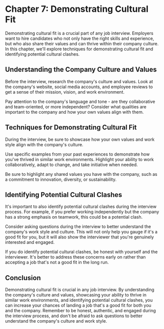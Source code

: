 Chapter 7: Demonstrating Cultural Fit
=====================================

Demonstrating cultural fit is a crucial part of any job interview. Employers want to hire candidates who not only have the right skills and experience, but who also share their values and can thrive within their company culture. In this chapter, we'll explore techniques for demonstrating cultural fit and identifying potential cultural clashes.

Understanding the Company Culture and Values
--------------------------------------------

Before the interview, research the company's culture and values. Look at the company's website, social media accounts, and employee reviews to get a sense of their mission, vision, and work environment.

Pay attention to the company's language and tone - are they collaborative and team-oriented, or more independent? Consider what qualities are important to the company and how your own values align with them.

Techniques for Demonstrating Cultural Fit
-----------------------------------------

During the interview, be sure to showcase how your own values and work style align with the company's culture.

Use specific examples from your past experiences to demonstrate how you've thrived in similar work environments. Highlight your ability to work collaboratively, adapt to change, and take initiative when needed.

Be sure to highlight any shared values you have with the company, such as a commitment to innovation, diversity, or sustainability.

Identifying Potential Cultural Clashes
--------------------------------------

It's important to also identify potential cultural clashes during the interview process. For example, if you prefer working independently but the company has a strong emphasis on teamwork, this could be a potential clash.

Consider asking questions during the interview to better understand the company's work style and culture. This will not only help you gauge if it's a good fit for you, but it will also show the interviewer that you're genuinely interested and engaged.

If you do identify potential cultural clashes, be honest with yourself and the interviewer. It's better to address these concerns early on rather than accepting a job that's not a good fit in the long run.

Conclusion
----------

Demonstrating cultural fit is crucial in any job interview. By understanding the company's culture and values, showcasing your ability to thrive in similar work environments, and identifying potential cultural clashes, you can increase your chances of landing a job that's a good fit for both you and the company. Remember to be honest, authentic, and engaged during the interview process, and don't be afraid to ask questions to better understand the company's culture and work style.
